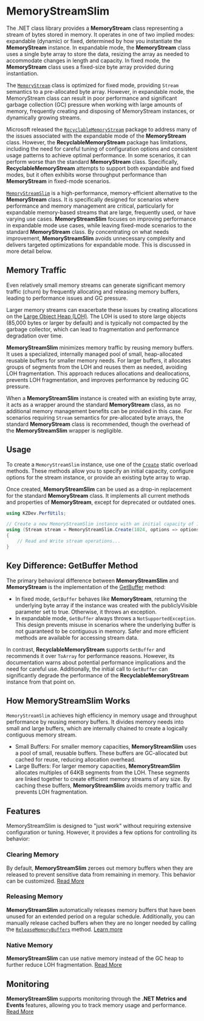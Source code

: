 # MemoryStreamSlim

The .NET class library provides a **MemoryStream** class representing a stream of bytes stored in memory. It operates in one of two implied modes: expandable (dynamic) or fixed, determined by how you instantiate the **MemoryStream** instance. In expandable mode, the **MemoryStream** class uses a single byte array to store the data, resizing the array as needed to accommodate changes in length and capacity. In fixed mode, the **MemoryStream** class uses a fixed-size byte array provided during instantiation.

The [`MemoryStream`](xref:System.IO.MemoryStream) class is optimized for fixed mode, providing `Stream` semantics to a pre-allocated byte array. However, in expandable mode, the MemoryStream class can result in poor performance and significant garbage collection (GC) pressure when working with large amounts of memory, frequently creating and disposing of MemoryStream instances, or dynamically growing streams.

Microsoft released the [`RecyclableMemoryStream`](https://www.nuget.org/packages/Microsoft.IO.RecyclableMemoryStream) package to address many of the issues associated with the expandable mode of the **MemoryStream** class. However, the **RecyclableMemoryStream** package has limitations, including the need for careful tuning of configuration options and consistent usage patterns to achieve optimal performance. In some scenarios, it can perform worse than the standard **MemoryStream** class. Specifically, **RecyclableMemoryStream** attempts to support both expandable and fixed modes, but it often exhibits worse throughput performance than **MemoryStream** in fixed-mode scenarios.

[`MemoryStreamSlim`](xref:KZDev.PerfUtils.MemoryStreamSlim) is a high-performance, memory-efficient alternative to the **MemoryStream** class. It is specifically designed for scenarios where performance and memory management are critical, particularly for expandable memory-based streams that are large, frequently used, or have varying use cases. **MemoryStreamSlim** focuses on improving performance in expandable mode use cases, while leaving fixed-mode scenarios to the standard **MemoryStream** class. By concentrating on what needs improvement, **MemoryStreamSlim** avoids unnecessary complexity and delivers targeted optimizations for expandable mode. This is discussed in more detail below.

## Memory Traffic

Even relatively small memory streams can generate significant memory traffic (churn) by frequently allocating and releasing memory buffers, leading to performance issues and GC pressure.

Larger memory streams can exacerbate these issues by creating allocations on the [Large Object Heap (LOH)](https://learn.microsoft.com/en-us/dotnet/standard/garbage-collection/large-object-heap). The LOH is used to store large objects (85,000 bytes or larger by default) and is typically not compacted by the garbage collector, which can lead to fragmentation and performance degradation over time.

**MemoryStreamSlim** minimizes memory traffic by reusing memory buffers. It uses a specialized, internally managed pool of small, heap-allocated reusable buffers for smaller memory needs. For larger buffers, it allocates groups of segments from the LOH and reuses them as needed, avoiding LOH fragmentation. This approach reduces allocations and deallocations, prevents LOH fragmentation, and improves performance by reducing GC pressure.

When a **MemoryStreamSlim** instance is created with an existing byte array, it acts as a wrapper around the standard **MemoryStream** class, as no additional memory management benefits can be provided in this case. For scenarios requiring `Stream` semantics for pre-allocated byte arrays, the standard **MemoryStream** class is recommended, though the overhead of the **MemoryStreamSlim** wrapper is negligible.

## Usage

To create a `MemoryStreamSlim` instance, use one of the [`Create`](xref:KZDev.PerfUtils.MemoryStreamSlim.Create) static overload methods. These methods allow you to specify an initial capacity, configure options for the stream instance, or provide an existing byte array to wrap.

Once created, **MemoryStreamSlim** can be used as a drop-in replacement for the standard **MemoryStream** class. It implements all current methods and properties of **MemoryStream**, except for deprecated or outdated ones.

```csharp
using KZDev.PerfUtils;

// Create a new MemoryStreamSlim instance with an initial capacity of 1024 bytes, and setting the option to not clear memory buffers
using (Stream stream = MemoryStreamSlim.Create(1024, options => options.WithZeroBufferBehavior(MemoryStreamSlimZeroBufferOption.None))
{
    // Read and Write stream operations...
}
```

## Key Difference: GetBuffer Method

The primary behavioral difference between **MemoryStreamSlim** and **MemoryStream** is the implementation of the [GetBuffer](xref:KZDev.PerfUtils.MemoryStreamSlim.GetBuffer*) method:

- In fixed mode, `GetBuffer` behaves like **MemoryStream**, returning the underlying byte array if the instance was created with the publiclyVisible parameter set to true. Otherwise, it throws an exception.
- In expandable mode, `GetBuffer` always throws a `NotSupportedException`. This design prevents misuse in scenarios where the underlying buffer is not guaranteed to be contiguous in memory. Safer and more efficient methods are available for accessing stream data.

In contrast, **RecyclableMemoryStream** supports `GetBuffer` and recommends it over `ToArray` for performance reasons. However, its documentation warns about potential performance implications and the need for careful use. Additionally, the initial call to `GetBuffer` can significantly degrade the performance of the **RecyclableMemoryStream** instance from that point on.

## How MemoryStreamSlim Works

`MemoryStreamSlim` achieves high efficiency in memory usage and throughput performance by reusing memory buffers. It divides memory needs into small and large buffers, which are internally chained to create a logically contiguous memory stream.

- Small Buffers: For smaller memory capacities, **MemoryStreamSlim** uses a pool of small, reusable buffers. These buffers are GC-allocated but cached for reuse, reducing allocation overhead.
- Large Buffers: For larger memory capacities, **MemoryStreamSlim** allocates multiples of 64KB segments from the LOH. These segments are linked together to create efficient memory streams of any size. By caching these buffers, **MemoryStreamSlim** avoids memory traffic and prevents LOH fragmentation.

## Features

MemoryStreamSlim is designed to "just work" without requiring extensive configuration or tuning. However, it provides a few options for controlling its behavior:

### Clearing Memory

By default, **MemoryStreamSlim** zeroes out memory buffers when they are released to prevent sensitive data from remaining in memory. This behavior can be customized. [Read More](./memory-management.md#clearing-memory)

### Releasing Memory

**MemoryStreamSlim** automatically releases memory buffers that have been unused for an extended period on a regular schedule. Additionally, you can manually release cached buffers when they are no longer needed by calling the [`ReleaseMemoryBuffers`](xref:KZDev.PerfUtils.MemoryStreamSlim.ReleaseMemoryBuffers) method. [Learn more](./memory-management.md#releasing-memory)

### Native Memory

**MemoryStreamSlim** can use native memory instead of the GC heap to further reduce LOH fragmentation. [Read More](./memory-management.md#native-memory)

## Monitoring

**MemoryStreamSlim** supports monitoring through the **.NET Metrics and Events** features, allowing you to track memory usage and performance. [Read More](./memory-monitoring.md)
